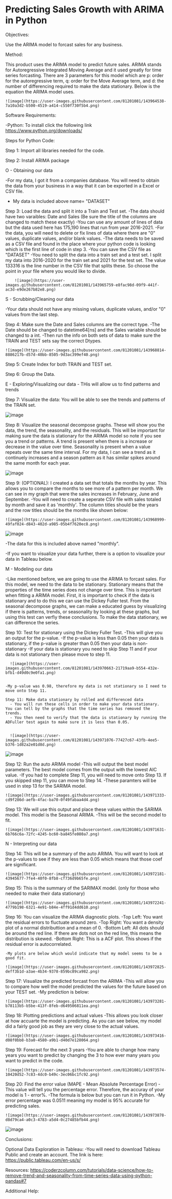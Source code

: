 # Predicting Sales Growth with ARIMA in Python

Objectives:

  Use the ARIMA model to forcast sales for any business.
  
Method:

  This product uses the ARIMA model to predict future sales. ARIMA stands for Autoregressive Integrated Moving Average and it used greatly for time series forcasting.
  There are 3 parameters for this model which are p: order for the autoregressive term, q: order for the Move Average term, and d: the number of differencing required
  to make the data stationary. Below is the equation the ARIMA model uses.
  
    ![image](https://user-images.githubusercontent.com/81201081/143964538-7a10a3d2-b500-4519-a414-c550f730f5b4.png)

Software Requirements:

  -Python: To install click the following link https://www.python.org/downloads/
  
  
 
Steps for Python Code:

  Step 1: Import all libraries needed for the code.
  
  Step 2: Install ARIMA package

O - Obtaining our data

  -For my data, I got it from a companies database. You will need to obtain the data from your business in a way that it can be exported in a Excel or CSV file. 
  - My data is included above name= "DATASET"

  Step 3: Load the data and split it into a Train and Test set. 
    -The data should have two varaibles: Date and Sales (Be sure the title of the columns are changed to match these exactly)
    -You can use any amount of lines of data but the data used here has 175,190 lines that run from year 2016-2021.
    -For the data, you will need to delete or fix lines of data where there are "0" values, duplicate values, and/or blank values.
    -The data needs to be saved as a CSV file and found in the place where your python code is looking which is the first line of code in step 3.
    -You can save the CSV file as "DATASET"
    -You need to split the data into a train set and a test set. I split my data into 2016-2020 for the train set and 2021 for the test set.
        The value 133316 is the line number in the CSV file that splits these. So choose the point in your file where you would like to divide.
        
        ![image](https://user-images.githubusercontent.com/81201081/143965759-e8fac98d-09f9-441f-ac3d-e9de267b82e8.png)

 
S - Scrubbing/Cleaning our data

  -Your data should not have any missing values, duplicate values, and/or "0" values from the last step.
  
  Step 4: Make sure the Date and Sales columns are the correct type. 
    -The Date should be changed to datetime64[ns] and the Sales variable should be changed to a int.
    -Then run the info on both sets of data to make sure the TRAIN and TEST sets say the correct Dtypes.
    
    ![image](https://user-images.githubusercontent.com/81201081/143968814-8886217b-d57d-40bb-8505-9d3ac399ef40.png)

   
  Step 5: Create Index for both TRAIN and TEST set. 
  
  Step 6: Group the Data. 

E - Exploring/Visualizing our data - THis will allow us to find patterns and trends

  Step 7: Visualize the data: You will be able to see the trends and patterns of the TRAIN set.
  
  
  ![image](https://user-images.githubusercontent.com/81201081/143968777-59fefcfd-0aa8-4994-93b1-11ca50a19371.png)

  
  Step 8: Visualize the seasonal decompose graphs. These will show you the data, the trend, the seasonality, and the residuals. This will be important for making sure 
  the data is stationary for the ARIMA model so note if you see you a trend or patterns. A trend is present when there is a increase or decrease in the value over time. 
  Seasonality is present when a value repeats over the same time interval. For my data, I can see a trend as it continuely increases and a season pattern
  as it has similar spikes around the same month for each year.
  
  ![image](https://user-images.githubusercontent.com/81201081/143969056-80e42a87-a3b3-4b69-8ea2-6f4031e72d8c.png)

  
  Step 9: (OPTIONAL): I created a data set that totals the months by year. This allows you to compare the months to see more of a pattern per month. We can see in my graph
  that were the sales increases in February, June and September.
    -You will need to create a seperate CSV file with sales totaled by month and save it as 'monthly'. The column titles should be the years and the row titles should
    be the months like shown below:
    
    
    ![image](https://user-images.githubusercontent.com/81201081/143968999-49faf024-d843-402d-a985-05b4f7620ec8.png)
    

![image](https://user-images.githubusercontent.com/81201081/143969028-da6b573e-a25c-4527-819c-e3366ec22406.png)


  -The data for this is included above named "monthly".
  
  -If you want to visualize your data further, there is a option to visualize your data in Tableau below.
  
M - Modeling our data

  -Like mentioned before, we are going to use the ARIMA to forcast sales. For this model, we need to the data to be stationary. Stationary means that the properties of the
  time series does not change over time. This is important when fitting a ARIMA model. First, it is important to check if the data is stationary and to do this we can use the 
  Dickey Fuller test. From the seasonal decompose graphs, we can make a educated guess by visualizing if there is patterns, trends, or seasonality by looking at these graphs, 
  but using this test can verfiy these conclusions. To make the data stationary, we can difference the series. 

  Step 10: Test for stationary using the Dickey Fuller Test.
    -This will give you an output for the p-value.
      -If the p-value is less than 0.05 then your data is stationary, if the p-value is greater than 0.05 then your data is non-stationary
      -If your data is stationary you need to skip Step 11 and if your data is not stationary then please move to step 11.
      
      
      ![image](https://user-images.githubusercontent.com/81201081/143970663-21719aa9-b554-432e-bfb1-d49d0c9e0fa1.png)
      

    -My p-value was 0.98, therefore my data is not stationary so I need to move onto Step 11.
    
    Step 11: Make data stationary by rolled and differenced data
      - You will run these cells in order to make your data stationary. You can tell by the graphs that the time series has removed the trends.
      - You then need to verify that the data is stationary by running the ADFuller test again to make sure it is less than 0.05.
      
      
      ![image](https://user-images.githubusercontent.com/81201081/143971076-77427c67-43fb-4ee5-b376-1d82a2e01d8d.png)
      

![image](https://user-images.githubusercontent.com/81201081/143971107-20e1585d-b48f-4073-bfdb-3febd5d93f49.png)


  Step 12: Run the auto ARIMA model
    -This will output the best model parameters. The best model comes from the output with the lowest AIC value.
      -If you had to complete Step 11, you will need to move onto Step 13. If you skipped step 11, you can move to Step 14.
      -These paramters will be used in step 13 for the SARIMA model.
    
    ![image](https://user-images.githubusercontent.com/81201081/143971333-cd9f286d-aefb-4fac-ba70-0f49fabaa4d4.png)

  Step 13: We will use this output and place these values within the SARIMA model. This model is the Seasonal ARIMA.
    -This will be the second model to fit.
  
    ![image](https://user-images.githubusercontent.com/81201081/143971631-6b766c6a-72fc-4245-bc60-ba845fe080a7.png)

    
N - Interpreting our data

  Step 14: This will be a summary of the auto ARIMA. You will want to look at the p-values to see if they are less than 0.05 which means that those coef are significant.
    
    ![image](https://user-images.githubusercontent.com/81201081/143972181-43945677-7fe4-40f0-8fb8-cf736d9b65fe.png)

  Step 15: This is the summary of the SARIMAX model. (only for those who needed to make their data stationary)

    ![image](https://user-images.githubusercontent.com/81201081/143972241-4779b198-6321-4e91-b84e-4ff91d4dd610.png)

  Step 16: You can visualize the ARIMA diagnostic plots.
    -Top Left: You want the residual errors to fluctuate around zero.
    -Top Right: You want a density plot of a normal distributtion and a mean of 0.
    -Bottom Left: All dots should be around the red line. If there are dots not on the red line, this means the distribution is skewed.
    -Bottom Right: This is a ACF plot. This shows if the residual error is autocorrelated.
    
    -My plots are below which would indicate that my model seems to be a good fit.
    
    ![image](https://user-images.githubusercontent.com/81201081/143972825-deff3b1d-a3ae-4b34-9378-859bc89ca982.png)

  Step 17: Visualize the predicted forcast from the ARIMA
    -This will allow you to compare how well the model predicted the values for the future based on your TEST set. 
    -My prediction is below:
    
    ![image](https://user-images.githubusercontent.com/81201081/143973281-b78113b5-b5be-413f-8feb-d649506811ea.png)

  Step 18: Plotting predictions and actual values 
    -This allows you look closer at how accuarte the model is predicting. As you can see below, my model did a fairly good job as they are very close to the actual values.
    
    ![image](https://user-images.githubusercontent.com/81201081/143973416-d08f0bb8-b3a0-4580-a9b1-d40d7e128064.png)

  Step 19: Forecast for the next 3 years
    -You are able to change how many years you want to predict by changing the 3 to how ever many years you want to predict in the code.
    
    ![image](https://user-images.githubusercontent.com/81201081/143973574-10420d52-7c83-4dc0-b49c-3ec06bc1fc92.png)

  Step 20: Find the error value (MAPE - Mean Absolute Percentage Error)
    -This value will tell you the percentage error. Therefore, the accuray of your model is 1 - error%.
    -The formula is below but you can run it in Python.
    -My error percentage was 0.0511 meaning my model is 95% accurate for predicting sales.
    
    ![image](https://user-images.githubusercontent.com/81201081/143973878-d8d79ca4-a0c3-4783-a5d4-0c27485bfb44.png)

  ![image](https://user-images.githubusercontent.com/81201081/143974014-e07340d9-e677-4dd7-8f13-2b5d2f77af24.png)


Conclusions: 
  
Optional Data Exploration in Tableau:
  -You will need to download Tableau Public and create an account. The link is here: https://public.tableau.com/en-us/s/

Resources:
https://coderzcolumn.com/tutorials/data-science/how-to-remove-trend-and-seasonality-from-time-series-data-using-python-pandas#7

Additional Help:


